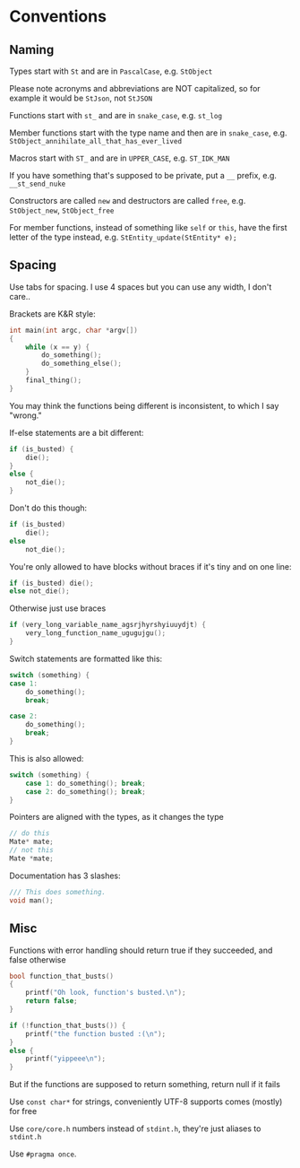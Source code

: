 # Conventions

## Naming

Types start with `St` and are in `PascalCase`, e.g. `StObject`

Please note acronyms and abbreviations are NOT capitalized, so for example it would be `StJson`, not `StJSON`

Functions start with `st_` and are in `snake_case`, e.g. `st_log`

Member functions start with the type name and then are in `snake_case`, e.g. `StObject_annihilate_all_that_has_ever_lived`

Macros start with `ST_` and are in `UPPER_CASE`, e.g. `ST_IDK_MAN`

If you have something that's supposed to be private, put a `__` prefix, e.g. `__st_send_nuke`

Constructors are called `new` and destructors are called `free`, e.g. `StObject_new`, `StObject_free`

For member functions, instead of something like `self` or `this`, have the first letter of the type instead, e.g. `StEntity_update(StEntity* e);`

## Spacing

Use tabs for spacing. I use 4 spaces but you can use any width, I don't care..

Brackets are K&R style:

```c
int main(int argc, char *argv[])
{
    while (x == y) {
        do_something();
        do_something_else();
    }
    final_thing();
}
```

You may think the functions being different is inconsistent, to which I say "wrong."

If-else statements are a bit different:

```c
if (is_busted) {
    die();
}
else {
    not_die();
}
```

Don't do this though:
```c
if (is_busted)
    die();
else
    not_die();
```

You're only allowed to have blocks without braces if it's tiny and on one line:

```c
if (is_busted) die();
else not_die();
```

Otherwise just use braces

```c
if (very_long_variable_name_agsrjhyrshyiuuydjt) {
    very_long_function_name_ugugujgu();
}
```

Switch statements are formatted like this:

```c
switch (something) {
case 1:
    do_something();
    break;

case 2:
    do_something();
    break;
}
```

This is also allowed:

```c
switch (something) {
    case 1: do_something(); break;
    case 2: do_something(); break;
}
```

Pointers are aligned with the types, as it changes the type

```c
// do this
Mate* mate;
// not this
Mate *mate;
```

Documentation has 3 slashes:
```c
/// This does something.
void man();
```

## Misc

Functions with error handling should return true if they succeeded, and false otherwise

```c
bool function_that_busts()
{
    printf("Oh look, function's busted.\n");
    return false;
}

if (!function_that_busts()) {
    printf("the function busted :(\n");
}
else {
    printf("yippeee\n");
}
```

But if the functions are supposed to return something, return null if it fails

Use `const char*` for strings, conveniently UTF-8 supports comes (mostly) for free

Use `core/core.h` numbers instead of `stdint.h`, they're just aliases to `stdint.h`

Use `#pragma once`.
